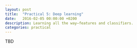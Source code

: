 ```yaml
---
layout: post
title:  "Practical 5: Deep learning"
date:   2016-02-05 00:00:00 +0200
description: Learning all the way—features and classifiers.
categories: practical
---
```


TBD

